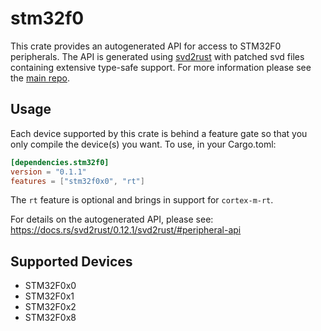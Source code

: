 # stm32f0
This crate provides an autogenerated API for access to STM32F0 peripherals.
The API is generated using [svd2rust] with patched svd files containing
extensive type-safe support. For more information please see the [main repo].

[svd2rust]: https://github.com/japaric/svd2rust
[main repo]: https://github.com/adamgreig/stm32-rs

## Usage
Each device supported by this crate is behind a feature gate so that you only
compile the device(s) you want. To use, in your Cargo.toml:

```toml
[dependencies.stm32f0]
version = "0.1.1"
features = ["stm32f0x0", "rt"]
```

The `rt` feature is optional and brings in support for `cortex-m-rt`.

For details on the autogenerated API, please see:
https://docs.rs/svd2rust/0.12.1/svd2rust/#peripheral-api

## Supported Devices

* STM32F0x0
* STM32F0x1
* STM32F0x2
* STM32F0x8

